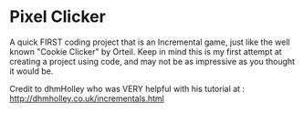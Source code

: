 Pixel Clicker
=============

A quick FIRST coding project that is an Incremental game, just like the well known "Cookie Clicker" by Orteil. Keep in mind this is my first attempt at creating a project using code, and may not be as impressive as you thought it would be. 

Credit to dhmHolley who was VERY helpful with his tutorial at : http://dhmholley.co.uk/incrementals.html
